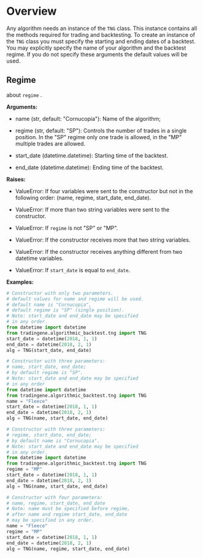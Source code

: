 # Overview

Any algorithm needs an instance of the ```TNG``` class. This instance contains all the methods required for trading and backtesting. To create an instance of the ```TNG``` class you must specify the starting and ending dates of a backtest. You may explicitly specify the name of your algorithm and the backtest regime. If you do not specify these arguments the default values will be used.

## Regime

about ```regime``` .

**Arguments:**

* name (str, default: "Cornucopia"): Name of the algorithm;

* regime (str, default: "SP"): Controls the number of trades in a single position.
        In the "SP" regime only one trade is allowed, in the "MP" multiple trades are allowed.

* start_date (datetime.datetime): Starting time of the backtest.

* end_date (datetime.datetime): Ending time of the backtest.            

**Raises:**

* ValueError: If four variables were sent to the constructor but not
            in the following order: (name, regime, start_date, end_date).
* ValueError: If more than two string variables were sent to the constructor.

* ValueError: If ```regime``` is not "SP" or "MP".

* ValueError: If the constructor receives more that two string variables.

* ValueError: If the constructor receives anything different from
            two datetime variables.
* ValueError: If ```start_date``` is equal to ```end_date```.

**Examples:**
```python
# Constructor with only two parameters.
# default values for name and regime will be used.
# default name is "Cornucopia",
# default regime is "SP" (single position).
# Note: start_date and end_date may be specified
# in any order.
from datetime import datetime
from tradingene.algorithmic_backtest.tng import TNG
start_date = datetime(2018, 1, 1)
end_date = datetime(2018, 2, 1)
alg = TNG(start_date, end_date)
```

```python
# Constructor with three parameters:
# name, start_date, end_date;
# by default regime is "SP".
# Note: start_date and end_date may be specified
# in any order
from datetime import datetime
from tradingene.algorithmic_backtest.tng import TNG
name = "Fleece"
start_date = datetime(2018, 1, 1)
end_date = datetime(2018, 2, 1)
alg = TNG(name, start_date, end_date)
```

```python
# Constructor with three parameters:
# regime, start_date, end_date;
# by default name is "Cornucopia".
# Note: start_date and end_date may be specified
# in any order.
from datetime import datetime
from tradingene.algorithmic_backtest.tng import TNG
regime = "MP"
start_date = datetime(2018, 1, 1)
end_date = datetime(2018, 2, 1)
alg = TNG(name, start_date, end_date)
```

```python
# Constructor with four parametera:
# name, regime, start_date, end_date
# Note: name must be specified before regime,
# after name and regime start_date, end_date
# may be specified in any order.
name = "Fleece"
regime = "MP"
start_date = datetime(2018, 1, 1)
end_date = datetime(2018, 2, 1)
alg = TNG(name, regime, start_date, end_date)
```
